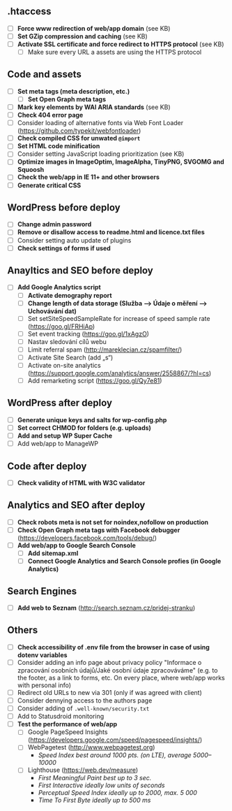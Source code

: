 ## .htaccess
- [ ] **Force www redirection of web/app domain** (see KB)
- [ ] **Set GZip compression and caching** (see KB)
- [ ] **Activate SSL certificate and force redirect to HTTPS protocol** (see KB)
	- [ ] Make sure every URL a assets are using the HTTPS protocol

## Code and assets
- [ ] **Set meta tags (meta description, etc.)**
	- [ ] **Set Open Graph meta tags**
- [ ] **Mark key elements by WAI ARIA standards** (see KB)
- [ ] **Check 404 error page**
- [ ] Consider loading of alternative fonts via Web Font Loader (https://github.com/typekit/webfontloader)
- [ ] **Check compiled CSS for unwated `@import`**
- [ ] **Set HTML code minification**
- [ ] Consider setting JavaScript loading prioritization (see KB)
- [ ] **Optimize images in ImageOptim, ImageAlpha, TinyPNG, SVGOMG and Squoosh**
- [ ] **Check the web/app in IE 11+ and other browsers**
- [ ] **Generate critical CSS**

## WordPress before deploy
- [ ] **Change admin password**
- [ ] **Remove or disallow access to readme.html and licence.txt files**
- [ ] Consider setting auto update of plugins
- [ ] **Check settings of forms if used**

## Anayltics and SEO before deploy
- [ ] **Add Google Analytics script**
	- [ ] **Activate demography report**
	- [ ] **Change length of data storage (Služba –> Údaje o měření –> Uchovávání dat)**
	- [ ] Set setSiteSpeedSampleRate for increase of speed sample rate (https://goo.gl/FRHiAp)
	- [ ] Set event tracking (https://goo.gl/1xAgzO)
	- [ ] Nastav sledování cílů webu
	- [ ] Limit referral spam (http://mareklecian.cz/spamfilter/)
	- [ ] Activate Site Search (add „s“)
	- [ ] Activate on-site analytics (https://support.google.com/analytics/answer/2558867/?hl=cs)
	- [ ] Add remarketing script (https://goo.gl/Qy7e81)

## WordPress after deploy
- [ ] **Generate unique keys and salts for wp-config.php**
- [ ] **Set correct CHMOD for folders (e.g. uploads)**
- [ ] **Add and setup WP Super Cache**
- [ ] Add web/app to ManageWP

## Code after deploy
- [ ] **Check validity of HTML with W3C validator**

## Analytics and SEO after deploy
- [ ] **Check robots meta is not set for noindex,nofollow on production**
- [ ] **Check Open Graph meta tags with Facebook debugger** (https://developers.facebook.com/tools/debug/)
- [ ] **Add web/app to Google Search Console**
	- [ ] **Add sitemap.xml**
	- [ ] **Connect Google Analytics and Search Console profies (in Google Analytics)**

## Search Engines
- [ ] **Add web to Seznam** (http://search.seznam.cz/pridej-stranku)

## Others
- [ ] **Check accessibility of .env file from the browser in case of using dotenv variables**
- [ ] Consider adding an info page about privacy policy "Informace o zpracování osobních údajů/Jaké osobní údaje zpracováváme" (e.g. to the footer, as a link to forms, etc. On every place, where web/app works with personal info)
- [ ] Redirect old URLs to new via 301 (only if was agreed with client)
- [ ] Consider dennying access to the authors page
- [ ] Consider adding of `.well-known/security.txt`
- [ ] Add to Statusdroid monitoring
- [ ] **Test the performance of web/app**
	- [ ] Google PageSpeed Insights (https://developers.google.com/speed/pagespeed/insights/)
	- [ ] WebPagetest (http://www.webpagetest.org)
		- *Speed Index best around 1000 pts. (on LTE), average 5000–10000* 
	- [ ] Lighthouse (https://web.dev/measure)
		- *First Meaningful Paint best up to 3 sec.*
		- *First Interactive ideally low units of seconds*
		- *Perceptual Speed Index ideally up to 2000, max. 5 000*
		- *Time To First Byte ideally up to 500 ms*

